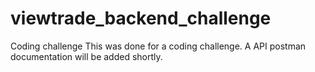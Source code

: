 # viewtrade_backend_challenge
Coding challenge
This was done for a coding challenge. A API postman documentation will be added shortly.
